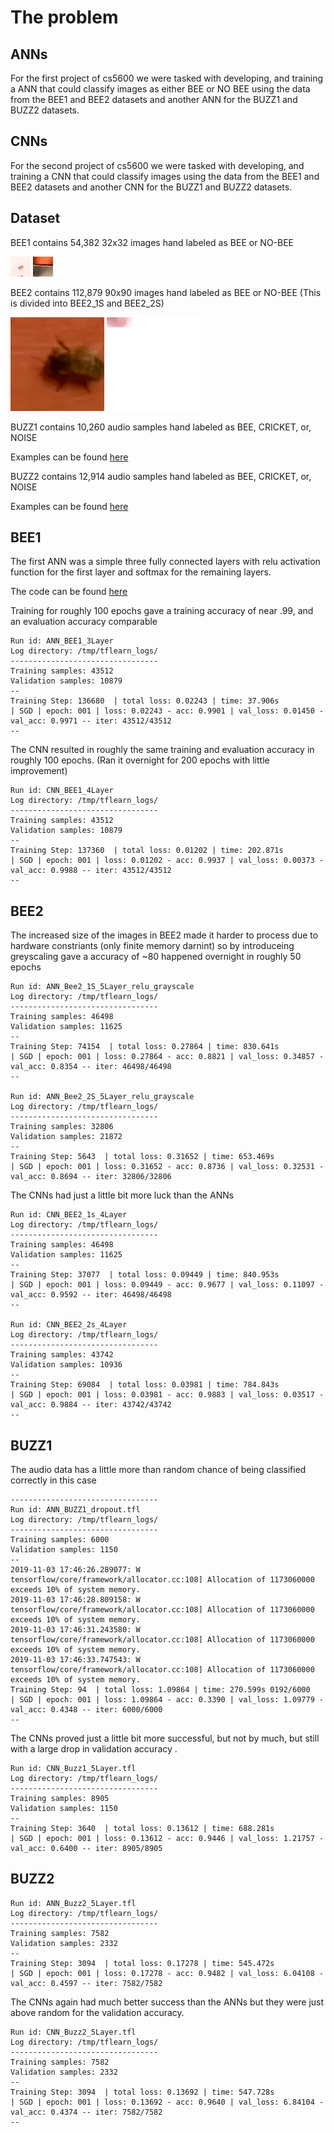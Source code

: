 # The problem
## ANNs
For the first project of cs5600 we were tasked with developing, and training a ANN that could classify images as either BEE or NO BEE using the data from the BEE1 and BEE2 datasets and another ANN for the BUZZ1 and BUZZ2 datasets. 


## CNNs
For the second project of cs5600 we were tasked with developing, and training a CNN that could classify images using the data from the BEE1 and BEE2 datasets and another CNN for the BUZZ1 and BUZZ2 datasets. 
 
## Dataset

BEE1 contains 54,382 32x32 images hand labeled as BEE or NO-BEE

![Bee](BEE1/bee.png) ![no Bee](BEE1/no_bee.png)

BEE2 contains 112,879 90x90 images hand labeled as BEE or NO-BEE (This is divided into BEE2_1S and BEE2_2S)

![Bee](BEE2_1S/bee.png) ![no Bee](BEE2_1S/no_bee.png)

BUZZ1 contains 10,260 audio samples hand labeled as BEE, CRICKET, or, NOISE

Examples can be found [here](https://github.com/Thedegreeisalie/cs5600/BUZZ1/)

BUZZ2 contains 12,914 audio samples hand labeled as BEE, CRICKET, or, NOISE

Examples can be found [here](https://github.com/Thedegreeisalie/cs5600/BUZZ2/)

## BEE1

The first ANN was a simple three fully connected layers with relu activation function for the first layer and softmax for the remaining layers. 
 
The code can be found [here](https://github.com/Thedegreeisalie/cs5600/blob/master/project1/ANN_BEE1_3Layer.py)

Training for roughly 100 epochs gave a training accuracy of near .99, and an evaluation accuracy comparable
	
	Run id: ANN_BEE1_3Layer
	Log directory: /tmp/tflearn_logs/
	---------------------------------
	Training samples: 43512
	Validation samples: 10879
	--
	Training Step: 136680  | total loss: 0.02243 | time: 37.906s
	| SGD | epoch: 001 | loss: 0.02243 - acc: 0.9901 | val_loss: 0.01450 - val_acc: 0.9971 -- iter: 43512/43512
	--


The CNN resulted in roughly the same training and evaluation accuracy in roughly 100 epochs. (Ran it overnight for 200 epochs with little improvement)

	Run id: CNN_BEE1_4Layer
	Log directory: /tmp/tflearn_logs/
	---------------------------------
	Training samples: 43512
	Validation samples: 10879
	--
	Training Step: 137360  | total loss: 0.01202 | time: 202.871s
	| SGD | epoch: 001 | loss: 0.01202 - acc: 0.9937 | val_loss: 0.00373 - val_acc: 0.9988 -- iter: 43512/43512
	--


## BEE2

The increased size of the images in BEE2 made it harder to process due to hardware constriants (only finite memory darnint) so by introduceing greyscaling gave a accuracy of ~80 happened overnight in roughly 50 epochs

	Run id: ANN_Bee2_1S_5Layer_relu_grayscale
	Log directory: /tmp/tflearn_logs/
	---------------------------------
	Training samples: 46498
	Validation samples: 11625
	--
	Training Step: 74154  | total loss: 0.27864 | time: 830.641s
	| SGD | epoch: 001 | loss: 0.27864 - acc: 0.8821 | val_loss: 0.34857 - val_acc: 0.8354 -- iter: 46498/46498
	--

	Run id: ANN_Bee2_2S_5Layer_relu_grayscale 
	Log directory: /tmp/tflearn_logs/
	---------------------------------
	Training samples: 32806
	Validation samples: 21872
	--
	Training Step: 5643  | total loss: 0.31652 | time: 653.469s 
	| SGD | epoch: 001 | loss: 0.31652 - acc: 0.8736 | val_loss: 0.32531 - val_acc: 0.8694 -- iter: 32806/32806

The CNNs had just a little bit more luck than the ANNs
	
	Run id: CNN_BEE2_1s_4Layer
	Log directory: /tmp/tflearn_logs/
	---------------------------------
	Training samples: 46498
	Validation samples: 11625
	--
	Training Step: 37077  | total loss: 0.09449 | time: 840.953s
	| SGD | epoch: 001 | loss: 0.09449 - acc: 0.9677 | val_loss: 0.11097 - val_acc: 0.9592 -- iter: 46498/46498
	--
	
	Run id: CNN_BEE2_2s_4Layer
	Log directory: /tmp/tflearn_logs/
	---------------------------------
	Training samples: 43742
	Validation samples: 10936
	--
	Training Step: 69084  | total loss: 0.03981 | time: 784.843s
	| SGD | epoch: 001 | loss: 0.03981 - acc: 0.9883 | val_loss: 0.03517 - val_acc: 0.9884 -- iter: 43742/43742
	--


## BUZZ1

The audio data has a little more than random chance of being classified correctly in this case
	
	---------------------------------
	Run id: ANN_BUZZ1_dropout.tfl
	Log directory: /tmp/tflearn_logs/
	---------------------------------
	Training samples: 6000
	Validation samples: 1150
	--
	2019-11-03 17:46:26.289077: W tensorflow/core/framework/allocator.cc:108] Allocation of 1173060000 exceeds 10% of system memory.
	2019-11-03 17:46:28.809158: W tensorflow/core/framework/allocator.cc:108] Allocation of 1173060000 exceeds 10% of system memory.
	2019-11-03 17:46:31.243580: W tensorflow/core/framework/allocator.cc:108] Allocation of 1173060000 exceeds 10% of system memory.
	2019-11-03 17:46:33.747543: W tensorflow/core/framework/allocator.cc:108] Allocation of 1173060000 exceeds 10% of system memory.
	Training Step: 94  | total loss: 1.09864 | time: 270.599s 0192/6000
	| SGD | epoch: 001 | loss: 1.09864 - acc: 0.3390 | val_loss: 1.09779 - val_acc: 0.4348 -- iter: 6000/6000
	--

The CNNs proved just a little bit more successful, but not by much, but still with a large drop in validation accuracy .
	
	Run id: CNN_Buzz1_5Layer.tfl
	Log directory: /tmp/tflearn_logs/
	---------------------------------
	Training samples: 8905
	Validation samples: 1150
	--
	Training Step: 3640  | total loss: 0.13612 | time: 688.281s
	| SGD | epoch: 001 | loss: 0.13612 - acc: 0.9446 | val_loss: 1.21757 - val_acc: 0.6400 -- iter: 8905/8905

## BUZZ2

	Run id: ANN_Buzz2_5Layer.tfl
	Log directory: /tmp/tflearn_logs/
	---------------------------------
	Training samples: 7582
	Validation samples: 2332
	--
	Training Step: 3094  | total loss: 0.17278 | time: 545.472s
	| SGD | epoch: 001 | loss: 0.17278 - acc: 0.9482 | val_loss: 6.04108 - val_acc: 0.4597 -- iter: 7582/7582

The CNNs again had much better success than the ANNs but they were just above random for the validation accuracy.

	Run id: CNN_Buzz2_5Layer.tfl
	Log directory: /tmp/tflearn_logs/
	---------------------------------
	Training samples: 7582
	Validation samples: 2332
	--
	Training Step: 3094  | total loss: 0.13692 | time: 547.728s
	| SGD | epoch: 001 | loss: 0.13692 - acc: 0.9640 | val_loss: 6.84104 - val_acc: 0.4374 -- iter: 7582/7582
	--

